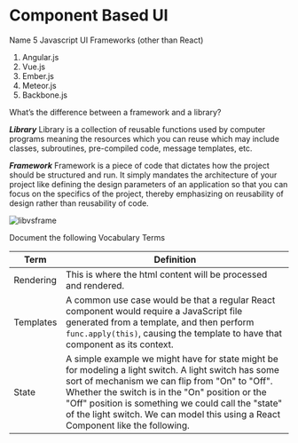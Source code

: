 # Component Based UI

Name 5 Javascript UI Frameworks (other than React)
  
  1. Angular.js
  2. Vue.js
  3. Ember.js
  4. Meteor.js
  5. Backbone.js
  

What’s the difference between a framework and a library?

***Library***
Library is a collection of reusable functions used by computer programs meaning the resources which you can reuse which may include classes, subroutines, pre-compiled code, message templates, etc.

***Framework***
Framework is a piece of code that dictates how the project should be structured and run. It simply mandates the architecture of your project like defining the design parameters of an application so that you can focus on the specifics of the project, thereby emphasizing on reusability of design rather than reusability of code.

![libvsframe](http://cdn.differencebetween.net/wp-content/uploads/2018/07/Library-VERSUS-Framework.jpg)

Document the following Vocabulary Terms


|Term|Definition|
|----|----------|
|Rendering| This is where the html content will be processed and rendered.|
|Templates| A common use case would be that a regular React component would require a JavaScript file generated from a template, and then perform `func.apply(this)`, causing the template to have that component as its context.|
|State| A simple example we might have for state might be for modeling a light switch. A light switch has some sort of mechanism we can flip from "On" to "Off". Whether the switch is in the "On" position or the "Off" position is something we could call the "state" of the light switch. We can model this using a React Component like the following.|



